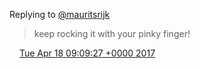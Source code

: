 Replying to [@mauritsrijk](https://twitter.com/mauritsrijk/status/854213351198658560)

> keep rocking it with your pinky finger\!

<img src="../../media/tweet.ico" width="12" /> [Tue Apr 18 09:09:27 +0000 2017](https://twitter.com/DromerDenker/status/854260574456348672)